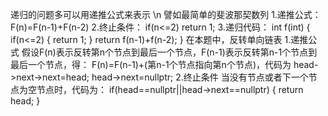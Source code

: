 递归的问题多可以用递推公式来表示 \n
譬如最简单的斐波那契数列
1.递推公式：
F(n)=F(n-1)+F(n-2)
2.终止条件：
if(n<=2) return 1;
3.递归代码：
int f(int)
{
    if(n<=2)
    {
        return 1;
    }
    return f(n-1)+f(n-2);
}
在本题中，反转单向链表
1.递推公式
假设F(n)表示反转第n个节点到最后一个节点，F(n-1)表示反转第n-1个节点到最后一个节点，得：
F(n)=F(n-1)+(第n-1个节点指向第n个节点)，代码为
head->next->next=head;
head->next=nullptr;
2.终止条件
当没有节点或者下一个节点为空节点时，代码为：
if(head==nullptr||head->next==nullptr)
{
    return head;
}
